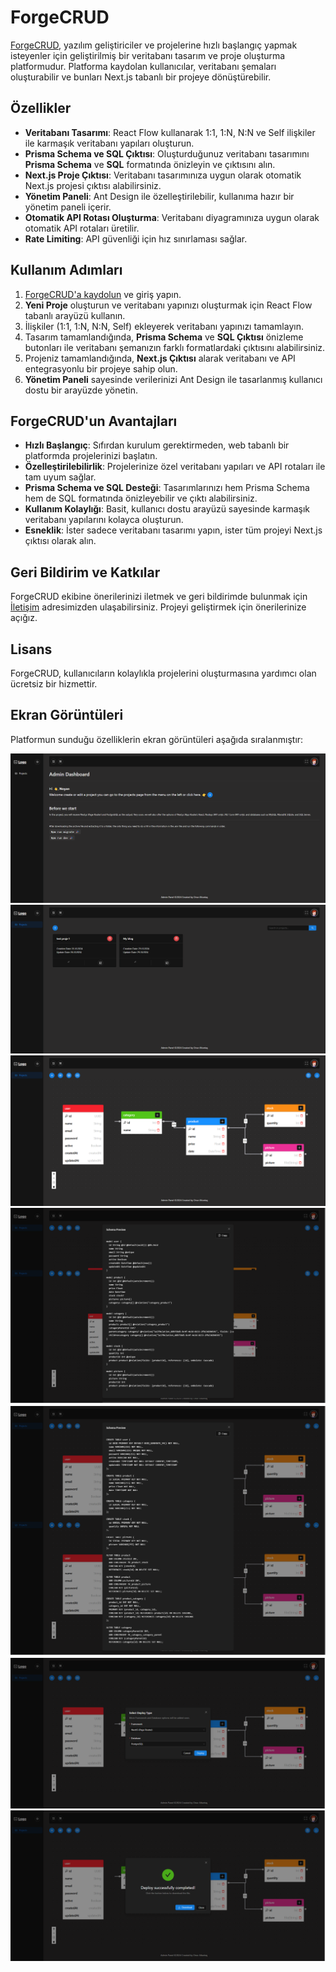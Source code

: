 # ForgeCRUD

[ForgeCRUD](https://forgecrud.com/), yazılım geliştiriciler ve projelerine hızlı başlangıç yapmak isteyenler için geliştirilmiş bir veritabanı tasarım ve proje oluşturma platformudur. Platforma kaydolan kullanıcılar, veritabanı şemaları oluşturabilir ve bunları Next.js tabanlı bir projeye dönüştürebilir.

## Özellikler

- **Veritabanı Tasarımı**: React Flow kullanarak 1:1, 1:N, N:N ve Self ilişkiler ile karmaşık veritabanı yapıları oluşturun.
- **Prisma Schema ve SQL Çıktısı**: Oluşturduğunuz veritabanı tasarımını **Prisma Schema** ve **SQL** formatında önizleyin ve çıktısını alın.
- **Next.js Proje Çıktısı**: Veritabanı tasarımınıza uygun olarak otomatik Next.js projesi çıktısı alabilirsiniz.
- **Yönetim Paneli**: Ant Design ile özelleştirilebilir, kullanıma hazır bir yönetim paneli içerir.
- **Otomatik API Rotası Oluşturma**: Veritabanı diyagramınıza uygun olarak otomatik API rotaları üretilir.
- **Rate Limiting**: API güvenliği için hız sınırlaması sağlar.

## Kullanım Adımları

1. [ForgeCRUD'a kaydolun](https://forgecrud.com/) ve giriş yapın.
2. **Yeni Proje** oluşturun ve veritabanı yapınızı oluşturmak için React Flow tabanlı arayüzü kullanın.
3. İlişkiler (1:1, 1:N, N:N, Self) ekleyerek veritabanı yapınızı tamamlayın.
4. Tasarım tamamlandığında, **Prisma Schema** ve **SQL Çıktısı** önizleme butonları ile veritabanı şemanızın farklı formatlardaki çıktısını alabilirsiniz.
5. Projeniz tamamlandığında, **Next.js Çıktısı** alarak veritabanı ve API entegrasyonlu bir projeye sahip olun.
6. **Yönetim Paneli** sayesinde verilerinizi Ant Design ile tasarlanmış kullanıcı dostu bir arayüzde yönetin.

## ForgeCRUD'un Avantajları

- **Hızlı Başlangıç**: Sıfırdan kurulum gerektirmeden, web tabanlı bir platformda projelerinizi başlatın.
- **Özelleştirilebilirlik**: Projelerinize özel veritabanı yapıları ve API rotaları ile tam uyum sağlar.
- **Prisma Schema ve SQL Desteği**: Tasarımlarınızı hem Prisma Schema hem de SQL formatında önizleyebilir ve çıktı alabilirsiniz.
- **Kullanım Kolaylığı**: Basit, kullanıcı dostu arayüzü sayesinde karmaşık veritabanı yapılarını kolayca oluşturun.
- **Esneklik**: İster sadece veritabanı tasarımı yapın, ister tüm projeyi Next.js çıktısı olarak alın.

## Geri Bildirim ve Katkılar

ForgeCRUD ekibine önerilerinizi iletmek ve geri bildirimde bulunmak için [İletişim](mailto:altuntasonur99@gmail.com) adresimizden ulaşabilirsiniz. Projeyi geliştirmek için önerilerinize açığız.

## Lisans

ForgeCRUD, kullanıcıların kolaylıkla projelerini oluşturmasına yardımcı olan ücretsiz bir hizmettir.

## Ekran Görüntüleri

Platformun sunduğu özelliklerin ekran görüntüleri aşağıda sıralanmıştır:

![Adım 1: Proje Başlatma](images/p0.png)
![Adım 2: Veritabanı Tasarımı](images/p1.png)
![Adım 3: İlişki Ekleme](images/p2.png)
![Adım 4: Prisma Schema Çıktısı](images/p3.png)
![Adım 5: SQL Çıktısı](images/p4.png)
![Adım 6: Next.js Projesi Çıktısı](images/p5.png)
![Adım 7: Yönetim Paneli](images/p6.png)
